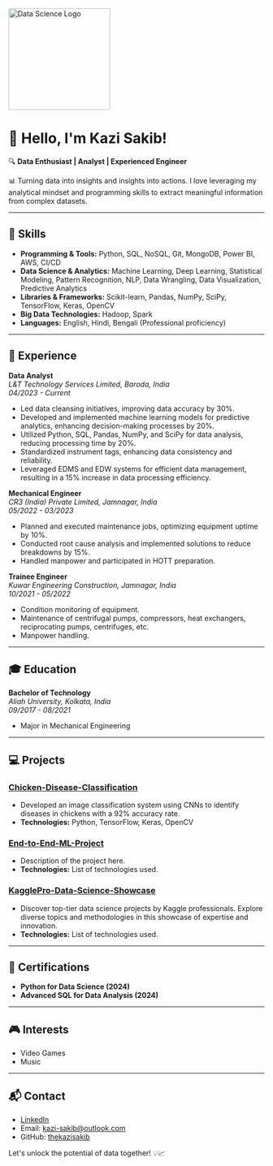 <img src="https://upload.wikimedia.org/wikipedia/commons/thumb/0/05/Scikit_learn_logo_small.svg/1200px-Scikit_learn_logo_small.svg.png" alt="Data Science Logo" width="200"/>

# 👋 Hello, I'm Kazi Sakib!

🔍 **Data Enthusiast | Analyst | Experienced Engineer**

📊 Turning data into insights and insights into actions. I love leveraging my analytical mindset and programming skills to extract meaningful information from complex datasets.

---

## 🔧 Skills
- **Programming & Tools:** Python, SQL, NoSQL, Git, MongoDB, Power BI, AWS, CI/CD
- **Data Science & Analytics:** Machine Learning, Deep Learning, Statistical Modeling, Pattern Recognition, NLP, Data Wrangling, Data Visualization, Predictive Analytics
- **Libraries & Frameworks:** Scikit-learn, Pandas, NumPy, SciPy, TensorFlow, Keras, OpenCV
- **Big Data Technologies:** Hadoop, Spark
- **Languages:** English, Hindi, Bengali (Professional proficiency)

---

## 🚀 Experience
**Data Analyst**  
*L&T Technology Services Limited, Baroda, India*  
*04/2023 - Current*
- Led data cleansing initiatives, improving data accuracy by 30%.
- Developed and implemented machine learning models for predictive analytics, enhancing decision-making processes by 20%.
- Utilized Python, SQL, Pandas, NumPy, and SciPy for data analysis, reducing processing time by 20%.
- Standardized instrument tags, enhancing data consistency and reliability.
- Leveraged EDMS and EDW systems for efficient data management, resulting in a 15% increase in data processing efficiency.

**Mechanical Engineer**  
*CR3 (India) Private Limited, Jamnagar, India*  
*05/2022 - 03/2023*
- Planned and executed maintenance jobs, optimizing equipment uptime by 10%.
- Conducted root cause analysis and implemented solutions to reduce breakdowns by 15%.
- Handled manpower and participated in HOTT preparation.

**Trainee Engineer**  
*Kuwar Engineering Construction, Jamnagar, India*  
*10/2021 - 05/2022*
- Condition monitoring of equipment.
- Maintenance of centrifugal pumps, compressors, heat exchangers, reciprocating pumps, centrifuges, etc.
- Manpower handling.

---

## 🎓 Education
**Bachelor of Technology**  
*Aliah University, Kolkata, India*  
*09/2017 - 08/2021*  
- Major in Mechanical Engineering

---

## 💻 Projects
### [Chicken-Disease-Classification](https://github.com/thekazisakib/Chicken-Disease-Classification)
- Developed an image classification system using CNNs to identify diseases in chickens with a 92% accuracy rate.
- **Technologies:** Python, TensorFlow, Keras, OpenCV

### [End-to-End-ML-Project](https://github.com/thekazisakib/End-to-End-ML-Project)
- Description of the project here.
- **Technologies:** List of technologies used.

### [KagglePro-Data-Science-Showcase](https://github.com/thekazisakib/KagglePro-Data-Science-Showcase)
- Discover top-tier data science projects by Kaggle professionals. Explore diverse topics and methodologies in this showcase of expertise and innovation.
- **Technologies:** List of technologies used.

---

## 📜 Certifications
- **Python for Data Science (2024)**
- **Advanced SQL for Data Analysis (2024)**

---

## 🎮 Interests
- Video Games
- Music

---

## 📬 Contact
- [LinkedIn](https://www.linkedin.com/in/thekazisakib)
- Email: kazi-sakib@outlook.com
- GitHub: [thekazisakib](https://github.com/thekazisakib)

Let's unlock the potential of data together! 💡📈
